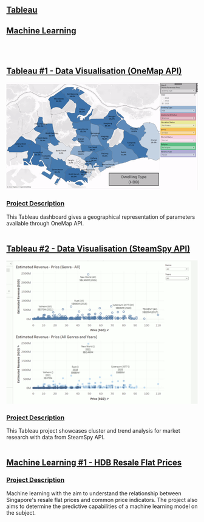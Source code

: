## [Tableau](#Tableau)

## [Machine Learning](#Machine-Learning)
&nbsp;<br>
&nbsp;<br>
## <a name="Tableau"></a>[Tableau #1 - Data Visualisation (OneMap API)](https://github.com/Ziming-Lin/OneMap-API)
![screenshot](https://raw.githubusercontent.com/Ziming-Lin/OneMap-API/main/OneMap.gif)

### <ins> Project Description </ins>

This Tableau dashboard gives a geographical representation of parameters available through OneMap API. 
&nbsp;<br>
&nbsp;<br>
## [Tableau #2 - Data Visualisation (SteamSpy API)](https://github.com/Ziming-Lin/steam-stats-steamspy-api)
![screenshot](https://raw.githubusercontent.com/Ziming-Lin/steam-stats-steamspy-api/main/steam-viz.gif)

### <ins> Project Description </ins>

This Tableau project showcases cluster and trend analysis for market research with data from SteamSpy API.
&nbsp;<br>
&nbsp;<br>
## <a name="Machine-Learning"></a>[Machine Learning #1 - HDB Resale Flat Prices](https://github.com/Ziming-Lin/ml-hdb-resale-prices)

### <ins> Project Description </ins>

Machine learning with the aim to understand the relationship between Singapore's resale flat prices and common price indicators. The project also aims to determine the predictive capabilities of a machine learning model on the subject.

